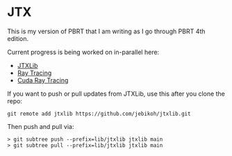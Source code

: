 # JTX

This is my version of PBRT that I am writing as I go through PBRT 4th edition.

Current progress is being worked on in-parallel here:
- [JTXLib](https://github.com/jebikoh/jtxlib)
- [Ray Tracing](https://github.com/jebikoh/raytracing)
- [Cuda Ray Tracing](https://github.com/jebikoh/cudart)

If you want to push or pull updates from JTXLib, use this after you clone the repo:

`git remote add jtxlib https://github.com/jebikoh/jtxlib.git`

Then push and pull via:

```
> git subtree push --prefix=lib/jtxlib jtxlib main
> git subtree pull --prefix=lib/jtxlib jtxlib main
```
